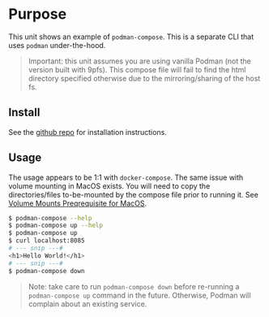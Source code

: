 # Purpose

This unit shows an example of `podman-compose`. This is a separate CLI that
uses `podman` under-the-hood.

> Important: this unit assumes you are using vanilla Podman (not the
> version built with 9pfs). This compose file will fail to find
> the html directory specified otherwise due to the mirroring/sharing of
> the host fs.

## Install

See the [github repo](https://github.com/containers/podman-compose) for
installation instructions.

## Usage

The usage appears to be 1:1 with `docker-compose`. The same issue with volume
mounting in MacOS exists. You will need to copy the directories/files
to-be-mounted by the compose file prior to running it. See
[Volume Mounts Preqrequisite for MacOS](./../01-single-container/README.md#volume-mounts-prerequisite-for-macos).

```bash
$ podman-compose --help
$ podman-compose up --help
$ podman-compose up
$ curl localhost:8085
# --- snip ---#
<h1>Hello World!</h1>
# --- snip ---#
$ podman-compose down
```

> Note: take care to run `podman-compose down` before re-running a
> `podman-compose up` command in the future. Otherwise, Podman will complain
> about an existing service.
